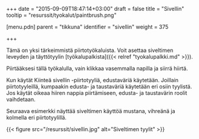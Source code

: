 +++
date = "2015-09-09T18:47:14+03:00"
draft = false
title = "Sivellin"
tooltip = "resurssit/tyokalut/paintbrush.png"

[menu.pdn]
	parent = "tikkuna"
	identifier = "sivellin"
	weight = 375

+++

Tämä on yksi tärkeimmistä piirtotyökaluista. Voit asettaa siveltimen leveyden ja täyttötyylin [työkalupalkista]({{< relref "tyokalupalkki.md" >}}).

Piirtääksesi tällä työkalulla, vain klikkaa vasemmalla napilla ja siirrä hiirtä.

Kun käytät Kiinteä sivellin -piirtotyyliä, edustaväriä käytetään. Joillain piirtotyyleillä, kumpaakin edusta- ja taustaväriä käytetään eri osiin tyylistä. 
Jos käytät oikeaa hiiren nappia piirtämiseen, edusta- ja taustavärin roolit vaihdetaan.

Seuraava esimerkki näyttää siveltimen käyttöä mustana, vihreänä ja kolmella eri piirtotyylillä.

{{< figure src="/resurssit/sivellin.jpg" alt="Siveltimen tyylit" >}}
